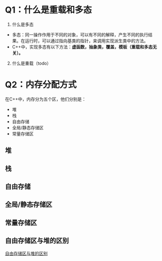 # Q1：什么是重载和多态
1. 什么是多态
* 多态：同一操作作用于不同的对象，可以有不同的解释，产生不同的执行结果。在运行时，可以通过指向基类的指针，来调用实现派生类中的方法。
* C++中，实现多态有以下方法：**虚函数，抽象类，覆盖，模板（重载和多态无关）。**
2. 什么是重载（todo）


# Q2：内存分配方式
在C++中，内存分为五个区，他们分别是：
* 堆
* 栈
* 自由存储
* 全局/静态存储区
* 常量存储区
## 堆
## 栈
## 自由存储
## 全局/静态存储区
## 常量存储区
## 自由存储区与堆的区别
[自由存储区与堆的区别](https://www.cnblogs.com/QG-whz/p/5060894.html)
